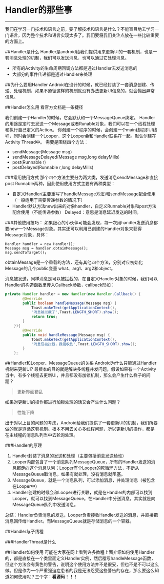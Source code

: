 # Handler的那些事

---

我们在学习一门技术和语言之前，要了解技术和语言是什么？不能盲目地去学习一门语言，因为整个技术和语言实现太多了。我们要将我们关注点放在一些比较重要的方面上。

##Handler是什么
Handler是android给我们提供用来更新UI的一套机制，也是一套消息处理的机制，我们可以发送消息，也可以通过它处理消息。

 - 所有的Activity的生命周期回调方法都是通过Handler去发送消息的
 - 大部分的事件传递都是通过Handler来处理

##为什么要用Handler
Android在设计的时候，就已经封装了一套消息创建、传递、处理机制，如果不遵循这样的机制就没有办法更新UI信息的，就会抛出异常信息。

##Handler怎么用
看官方文档是一条捷径

我们创建一个Handler的时候，它会默认和一个MessageQueue绑定。
Handler的用途是定时去发送一个Message或者Runable对象，我们可以在一个线程处理和执行自己定义的Action。
你创建一个程序的时候，会创建一个main线程即UI线程，同时会创建一个Looper，这个Looper会和Handler联系在一起。默认创建在Activity Thread中。
需要是围绕四个方法：

 - sendMessage(Message msg) 
 - sendMessageDelayed(Message msg,long delayMills) 
 - post(Runnable r) 
 - postDelayed(Runnable r,long delayMills)

###常用使用方式
那个四个方法主要分为两大类，发送消息sendMessage和直接post Runnable两种，因此使用使用方式主要有两种类型：

 - 自定义Handler(主要重写了handleMessage方法)和sendMessage配合使用 （一般适用于需要传递参数的情况下）
 - Handler默认方法new出来的对象handler，自定义Runnable对象和post方法配合使用（不能传递参数）
Delayed：意思是消息延迟发送的时间。

###其他使用技巧：
如果细心的小伙伴可能会发现，每一次用handler发送消息都要new一个Message对象。其实还可以利用已创建的Handler对象来获得Message对象，具体：

```
Handler handler = new Handler();
Message msg = handler.obtainMessage();
msg.sendToTarget();
```

obtainMessage是一个重载的方法，还有其他四个方法，分别对应初始化Message的几个public变量 what、arg1、arg2和object。

消息被发送，同样消息是可以被拦截的，在自定义Handler对象的时候，我们可以Handler的构造函数里传入Callback参数，callback形如：
```java
private Handler handler = new Handler(new Handler.Callback() {
        @Override
        public boolean handleMessage(Message msg) {
            Toast.makeText(getApplicationContext(),
            "消息被拦截了",Toast.LENGTH_SHORT).show();
            return true;
        }
    }){
        @Override
        public void handleMessage(Message msg) {
            Toast.makeText(getApplicationContext(),
            "消息没被拦截，我能收到",Toast.LENGTH_SHORT).show();
        }
    };
```
##Handler和Looper、MessageQueue的关系
Android为什么只能通过Handler机制来更新UI?
最根本的目的就是解决多线程并发问题，假设如果有一个Activity当中，有多个线程去更新UI，并且都没有加锁机制，那么会产生什么样子的问题？

> 更新界面错乱

如果对更新UI的操作都进行加锁处理的话又会产生什么问题？

> 性能下降

出于对以上目的问题的考虑，Android给我们提供了一套更新UI的机制，我们所要做的就是遵循这套机制。根本不用去关心多线程问题，所以更新UI的操作，都是在主线程的消息队列当中去轮询处理。

###Handler的原理
 
 1. Handler封装了消息的发送和处理（主要包括消息发送给谁）
 2. Looper内部包含了一个消息队列MessageQueue，所有的Handler发送的消息都走向这个消息队列；Looper有个Looper的死循环方法，不断从MessageQueue取消息，如果有就处理，没有消息就阻塞。
 3. MessageQueue，就是一个消息队列，可以添加消息，并处理消息（被包含在Looper中）
 4. Handler创建的时候会和Looper进行关联，就是在Handler的内部可以找到Looper，就可以找到MessageQueue。在Handler中分送消息，其实就是向MessageQueue队列中发送消息。

总结：Handler负责消息的发送，Looper负责接收Handler发送的消息，并直接把消息回传给Handler。而MessageQueue就是存储消息的一个容器。

##Handler与子线程

###HandlerThread是什么

##Handler如何使用
可能在大家在网上看到许多教程上面介绍如何使用Handler的，都是直接在一个类里面定义Handler实例，然后覆写handleMessage函数，但这个方法会有黄色的警告，说明这个使用方法并不是很妥，但也不是不可以这么做。但是作为一个严重强迫症患者的我是无法忍受这些警告的存在，那么要这么知道如何使用呢？三个字：**看源码！！！**

 

 
  
 


 





